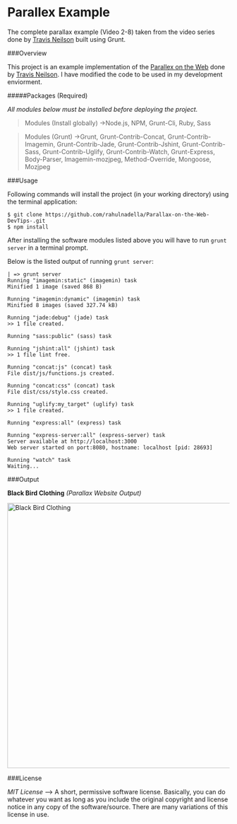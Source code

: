 # Parallex Example

The complete parallax example (Video 2-8) taken from the video series done by [Travis Neilson](https://www.youtube.com/playlist?list=PLqGj3iMvMa4IyCbhul-PdeiDqmh4ooJzk) built using Grunt.

###Overview

This project is an example implementation of the [Parallex on the Web](https://github.com/DevTips/Parallax-on-the-Web-DevTips-) done by [Travis Neilson](https://github.com/travisneilson). I have modified the code to be used in my development enviorment.

#####Packages (Required)

*All modules below must be installed before deploying the project.*

>Modules (Install globally)
->Node.js, NPM, Grunt-Cli, Ruby, Sass

>Modules (Grunt)
->Grunt, Grunt-Contrib-Concat, Grunt-Contrib-Imagemin, Grunt-Contrib-Jade, Grunt-Contrib-Jshint, Grunt-Contrib-Sass, Grunt-Contrib-Uglify, Grunt-Contrib-Watch, Grunt-Express, Body-Parser, Imagemin-mozjpeg, Method-Override, Mongoose, Mozjpeg

###Usage

Following commands will install the project (in your working directory) using the terminal application:

`$ git clone https://github.com/rahulnadella/Parallax-on-the-Web-DevTips-.git` <br/>
`$ npm install`<br/>

After installing the software modules listed above you will have to run `grunt server` in a terminal prompt.

Below is the listed output of running `grunt server`:

    | => grunt server
    Running "imagemin:static" (imagemin) task
    Minified 1 image (saved 868 B)

    Running "imagemin:dynamic" (imagemin) task
    Minified 8 images (saved 327.74 kB)

    Running "jade:debug" (jade) task
    >> 1 file created.

    Running "sass:public" (sass) task

    Running "jshint:all" (jshint) task
    >> 1 file lint free.

    Running "concat:js" (concat) task
    File dist/js/functions.js created.

    Running "concat:css" (concat) task
    File dist/css/style.css created.

    Running "uglify:my_target" (uglify) task
    >> 1 file created.

    Running "express:all" (express) task

    Running "express-server:all" (express-server) task
    Server available at http://localhost:3000
    Web server started on port:8080, hostname: localhost [pid: 28693]

    Running "watch" task
    Waiting...

###Output

**Black Bird Clothing** *(Parallax Website Output)*

<img src="https://github.com/rahulnadella/Parallax-on-the-Web-DevTips-/blob/master/assets/parallex_website.gif" alt="Black Bird Clothing" width="800" height="600" />

###License

*MIT License* --> A short, permissive software license. Basically, you can do whatever you want as long as you include the original copyright and license notice in any copy of the software/source.  There are many variations of this license in use.
